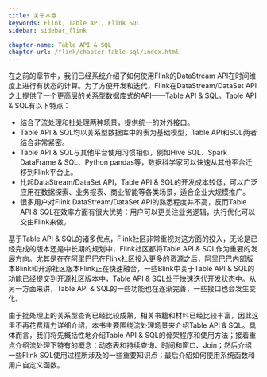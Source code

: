 ```yaml
---
title: 关于本章 
keywords: Flink, Table API, Flink SQL
sidebar: sidebar_flink

chapter-name: Table API & SQL
chapter-url: /flink/chapter-table-sql/index.html
---
```


在之前的章节中，我们已经系统介绍了如何使用Flink的DataStream API在时间维度上进行有状态的计算。为了方便开发和迭代，Flink在DataStream/DataSet API之上提供了一个更高层的关系型数据库式的API——Table API & SQL。Table API & SQL有以下特点：

* 结合了流处理和批处理两种场景，提供统一的对外接口。
* Table API & SQL均以关系型数据库中的表为基础模型，Table API和SQL两者结合非常紧密。
* Table API & SQL与其他平台使用习惯相似，例如Hive SQL、Spark DataFrame & SQL、Python pandas等，数据科学家可以快速从其他平台迁移到Flink平台上。
* 比起DataStream/DataSet API，Table API & SQL的开发成本较低，可以广泛应用在数据探索、业务报表、商业智能等各类场景，适合企业大规模推广。
* 很多用户对Flink DataStream/DataSet API的熟悉程度并不高，反而Table API & SQL在效率方面有很大优势：用户可以更关注业务逻辑，执行优化可以交由Flink来做。

基于Table API & SQL的诸多优点，Flink社区非常重视对这方面的投入，无论是已经完成的版本还是中长期的规划中，Flink社区都将Table API & SQL作为重要的发展方向。尤其是在在阿里巴巴在Flink社区投入更多的资源之后，阿里巴巴内部版本Blink和开源社区版本Flink正在快速融合，一些Blink中关于Table API & SQL的功能已经提交到开源社区版本中，Table API & SQL处于快速迭代开发状态中。从另一方面来讲，Table API & SQL的一些功能也在逐渐完善，一些接口也会发生变化。

由于批处理上的关系型查询已经比较成熟，相关书籍和材料已经比较丰富，因此这里不再花费精力详细介绍，本书主要围绕流处理场景来介绍Table API & SQL。具体而言，我们将先概括性地介绍Table API & SQL的骨架程序和使用方法；接着重点介绍流处理下特有的概念：动态表和持续查询、时间和窗口、Join；然后介绍一些Flink SQL使用过程所涉及的一些重要知识点；最后介绍如何使用系统函数和用户自定义函数。